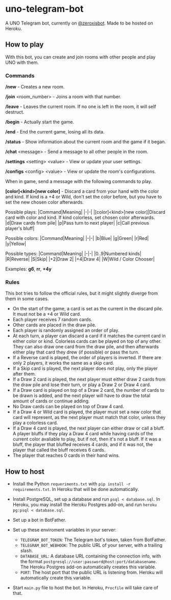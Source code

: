# uno-telegram-bot

A UNO Telegram bot, currently on [@zeroxisbot](https://t.me/zeroxisbot). Made to be hosted on Heroku.

## How to play

With this bot, you can create and join rooms with other people and play UNO with them.

### Commands

**/new** - Creates a new room.

**/join** \<room_number\> - Joins a room with that number.

**/leave** - Leaves the current room. If no one is left in the room, it will self destruct.

**/begin** - Actually start the game.

**/end** - End the current game, losing all its data.

**/status** - Show information about the current room and the game if it began.

**/chat** \<message\> - Send a message to all other people in the room.

**/settings** \<setting\> \<value\> - View or update your user settings.

**/configs** \<config\> \<value\> - View or update the room's configurations.

When in game, send a message with the following commands to play.

**[color]\<kind\>[new color]** - Discard a card from your hand with the color and kind. If kind is a +4 or Wild, don't set the color before, but you have to set the new chosen color afterwards.

Possible plays:
|Command|Meaning|
|-|-|
|[color]\<kind\>[new color]|Discard card with color and kind. If kind colorless, set chosen color afterwards.
|d|Draw cards from pile|
|p|Pass turn to next player|
|c|Call previous player's bluff|

Possible colors:
|Command|Meaning|
|-|-|
|b|Blue|
|g|Green|
|r|Red|
|y|Yellow|

Possible types:
|Command|Meaning|
|-|-|
|0..9|Numbered kinds|
|R|Reverse|
|S|Skip|
|+2|Draw 2|
|+4|Draw 4|
|W|Wild / Color Chooser|

Examples: **g6**, **rr**, **+4y**

### Rules

This bot tries to follow the official rules, but it might slightly diverge from them in some cases.

* On the start of the game, a card is set as the current in the discard pile. It must not be a +4 or Wild card.
* Each player receives 7 random cards.
* Other cards are placed in the draw pile.
* Each player is randomly assigned an order of play.
* At each turn, a player can discard a card if it matches the current card in either color or kind. Colorless cards can be played on top of any other. They can also draw one card from the draw pile, and then afterwards either play that card they drew (if possible) or pass the turn.
* If a Reverse card is played, the order of players is inverted. If there are only 2 players, it works the same as a skip card.
* If a Skip card is played, the next player does not play, only the player after them.
* If a Draw 2 card is played, the next player must either draw 2 cards from the draw pile and lose their turn, or play a Draw 2 or Draw 4 card.
* If a Draw card is played on top of a Draw 2 card, the number of cards to be drawn is added, and the next player will have to draw the total amount of cards or continue adding.
* No Draw cards can be played on top of Draw 4 card.
* If a Draw 4 or Wild card is played, the player must set a new color that card will represent, as the next player must match that color, unless they play a colorless card.
* If a Draw 4 card is played, the next player can either draw or call a bluff. A player bluffs if they play a Draw 4 card while having cards of the current color avaliable to play, but if not, then it's not a bluff. If it was a bluff, the player that bluffed receives 4 cards, and if it was not, the player that called the bluff receives 6 cards.
* The player that reaches 0 cards in their hand wins.

## How to host

* Install the Python `requeriments.txt` with `pip install -r requirements.txt`. In Heroku that will be done automatically.

* Install PostgreSQL, set up a database and run `psql < database.sql`. In Heroku, you may install the Heroku Postgres add-on, and run `heroku pg:psql < database.sql`.

* Set up a bot in BotFather.

* Set up these enviroment variables in your server:
	* `TELEGRAM_BOT_TOKEN`: The Telegram bot's token, taken from BotFather.
	* `TELEGRAM_BOT_WEBHOOK`: The public URL of your server, with a trailing slash.
	* `DATABASE_URL`: A database URL containing the connection info, with the format `postgresql://user:password@host:port/databasename`. The Heroku Postgres add-on automatically creates this variable.
	* `PORT`: The host port that the public URL is listening from. Heroku will automatically create this variable.

* Start `main.py` file to host the bot. In Heroku, `Procfile` will take care of that.